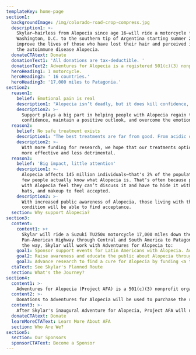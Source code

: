 ```yaml
---
templateKey: home-page
section1:
  backgroundImage: /img/colorado-road-crop-compress.jpg
  description1: >-
    Skylar—hairless from Alopecia since age 16—will ride a motorcycle from
    Washington, D.C. to the southern tip of Argentina starting summer 2019 in an effort to
    improve the lives of those who have lost their hair and perceived identity to
    the autoimmune disease Alopecia.
  donateCTAtext: Donate
  donationText1: 'All donations are tax-deductible. '
  donationText2: Adventures for Alopecia is a registered 501(c)(3) nonprofit organization.
  heroHeading1: 1 motorcycle.
  heroHeading2: ' 16 countries.'
  heroHeading3: '17,000 miles to Patagonia.'
section2:
  reason1:
    belief: Emotional pain is real
    description1: "Alopecia isn’t deadly, but it does kill confidence, perceived identity, and emotional well-being — especially for children, women, and young adults. It can appear at any age and affects all races and sexes."
    description2: >-
      Support plays a big part in helping people with Alopecia regain their
      confidence, maintain a positive outlook, and overcome the emotional pain caused by this autoimmune disease.
  reason2:
    belief: No safe treatment exists
    description1: "The best treatments are far from good. From acidic ointments to powerful pills to steroidal injections, current treatment options often bring serious side effects and are rarely effective."
    description2: >-
      With more funding for research, we hope that our treatments options become
      more effective and less detrimental. 
  reason3:
    belief: 'Big impact, little attention'
    description1: >-
      Alopecia affects 145 million individuals—that's 2% of the population! But very
      few people actually know what Alopecia is. That’s often because people
      with Alopecia feel they can’t discuss it and have to hide it with wigs,
      hats, and makeup to feel accepted. 
    description2: >-
      With increased public awareness of Alopecia, those living with the
      condition will be able to find acceptance.
  section: Why support Alopecia?
section3:
  content:
    content1: >+
      Skylar will ride a Suzuki TU250x motorcycle 17,000 miles down the
      Pan-American Highway through Central and South America to Patagonia. Along
      the way, Skylar will work with Adventures for Alopecia to:
    goal1: Sponsor support events for Latin Americans with Alopecia. Adventures for Alopecia will work with existing <a target="_blank" href="https://www.naaf.org" rel="noopener">NAAF</a> and <a target="_blank" href="https://childrensalopeciaproject.org" rel="noopener">CAP</a> Central and South American groups where possible, and foster the creation of new groups where needed. We aim to create sustainable support communities and as such, will be funding support group events for a one year duration. 
    goal2: Raise awareness and educate the public about Alopecia through social media, word of mouth, press, and more.
    goal3: Advance research to find a cure for Alopecia by funding <a target="_blank" href="https://www.naaf.org/research" rel="noopener">NAAF's Treatment Development Program</a>.
  ctaText: See Skylar's Planned Route
  section: What's the Journey?
section4:
  content1: >-
    Adventures for Alopecia (Project AFA) is a 501(c)(3) nonprofit organization that sponsors support groups for people with Alopecia, educates the public on Alopecia, and advances treatment research. 
  content2: >-
    Donations to Adventures for Alopecia will be used to purchase the resources necessary to sponsor sustainable support group events, help maximize awareness of the disease, and fund advances in Alopecia research through <a target="_blank" href="https://www.naaf.org/research" rel="noopener">NAAF's Treatment Development Program</a>.
  content3: >-
    After Skylar's inaugural Adventure for Alopecia, Project AFA will use donations to sponsor adventures for other Alopecians to regain their confidence through adventure and travel.
  donateCTAtext: Donate
  learnMoreCTAText: Learn More About AFA
  section: Who Are We?
section5:
  section: Our Sponsors
  sponsorCTAText: Become a Sponsor
---
```


